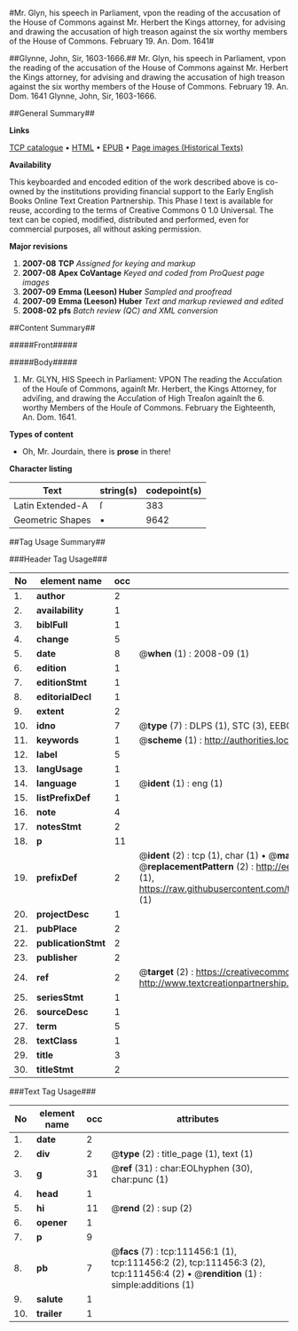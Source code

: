 #Mr. Glyn, his speech in Parliament, vpon the reading of the accusation of the House of Commons against Mr. Herbert the Kings attorney, for advising and drawing the accusation of high treason against the six worthy members of the House of Commons. February 19. An. Dom. 1641#

##Glynne, John, Sir, 1603-1666.##
Mr. Glyn, his speech in Parliament, vpon the reading of the accusation of the House of Commons against Mr. Herbert the Kings attorney, for advising and drawing the accusation of high treason against the six worthy members of the House of Commons. February 19. An. Dom. 1641
Glynne, John, Sir, 1603-1666.

##General Summary##

**Links**

[TCP catalogue](http://www.ota.ox.ac.uk/tcp/)  • 
[HTML](http://tei.it.ox.ac.uk/tcp/Texts-HTML/free/A86/A86051.html)  • 
[EPUB](http://tei.it.ox.ac.uk/tcp/Texts-EPUB/free/A86/A86051.epub) • 
[Page images (Historical Texts)](https://data.historicaltexts.jisc.ac.uk/view?pubId=eebo-99859382e&pageId=eebo-99859382e-111456-1)

**Availability**

This keyboarded and encoded edition of the
	       work described above is co-owned by the institutions
	       providing financial support to the Early English Books
	       Online Text Creation Partnership. This Phase I text is
	       available for reuse, according to the terms of Creative
	       Commons 0 1.0 Universal. The text can be copied,
	       modified, distributed and performed, even for
	       commercial purposes, all without asking permission.

**Major revisions**

1. __2007-08__ __TCP__ *Assigned for keying and markup*
1. __2007-08__ __Apex CoVantage__ *Keyed and coded from ProQuest page images*
1. __2007-09__ __Emma (Leeson) Huber__ *Sampled and proofread*
1. __2007-09__ __Emma (Leeson) Huber__ *Text and markup reviewed and edited*
1. __2008-02__ __pfs__ *Batch review (QC) and XML conversion*

##Content Summary##

#####Front#####

#####Body#####

1. Mr. GLYN, HIS Speech in Parliament: VPON The reading the Accuſation of the Houſe of Commons, againſt Mr. Herbert, the Kings Attorney, for adviſing, and drawing the Accuſation of High Treaſon againſt the 6. worthy Members of the Houſe of Commons. February the Eighteenth, An. Dom. 1641.

**Types of content**

  * Oh, Mr. Jourdain, there is **prose** in there!

**Character listing**


|Text|string(s)|codepoint(s)|
|---|---|---|
|Latin Extended-A|ſ|383|
|Geometric Shapes|▪|9642|

##Tag Usage Summary##

###Header Tag Usage###

|No|element name|occ|attributes|
|---|---|---|---|
|1.|__author__|2||
|2.|__availability__|1||
|3.|__biblFull__|1||
|4.|__change__|5||
|5.|__date__|8| @__when__ (1) : 2008-09 (1)|
|6.|__edition__|1||
|7.|__editionStmt__|1||
|8.|__editorialDecl__|1||
|9.|__extent__|2||
|10.|__idno__|7| @__type__ (7) : DLPS (1), STC (3), EEBO-CITATION (1), PROQUEST (1), VID (1)|
|11.|__keywords__|1| @__scheme__ (1) : http://authorities.loc.gov/ (1)|
|12.|__label__|5||
|13.|__langUsage__|1||
|14.|__language__|1| @__ident__ (1) : eng (1)|
|15.|__listPrefixDef__|1||
|16.|__note__|4||
|17.|__notesStmt__|2||
|18.|__p__|11||
|19.|__prefixDef__|2| @__ident__ (2) : tcp (1), char (1)  •  @__matchPattern__ (2) : ([0-9\-]+):([0-9IVX]+) (1), (.+) (1)  •  @__replacementPattern__ (2) : http://eebo.chadwyck.com/downloadtiff?vid=$1&page=$2 (1), https://raw.githubusercontent.com/textcreationpartnership/Texts/master/tcpchars.xml#$1 (1)|
|20.|__projectDesc__|1||
|21.|__pubPlace__|2||
|22.|__publicationStmt__|2||
|23.|__publisher__|2||
|24.|__ref__|2| @__target__ (2) : https://creativecommons.org/publicdomain/zero/1.0/ (1), http://www.textcreationpartnership.org/docs/. (1)|
|25.|__seriesStmt__|1||
|26.|__sourceDesc__|1||
|27.|__term__|5||
|28.|__textClass__|1||
|29.|__title__|3||
|30.|__titleStmt__|2||


###Text Tag Usage###

|No|element name|occ|attributes|
|---|---|---|---|
|1.|__date__|2||
|2.|__div__|2| @__type__ (2) : title_page (1), text (1)|
|3.|__g__|31| @__ref__ (31) : char:EOLhyphen (30), char:punc (1)|
|4.|__head__|1||
|5.|__hi__|11| @__rend__ (2) : sup (2)|
|6.|__opener__|1||
|7.|__p__|9||
|8.|__pb__|7| @__facs__ (7) : tcp:111456:1 (1), tcp:111456:2 (2), tcp:111456:3 (2), tcp:111456:4 (2)  •  @__rendition__ (1) : simple:additions (1)|
|9.|__salute__|1||
|10.|__trailer__|1||
